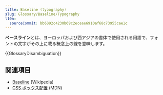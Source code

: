 ```yaml
---
title: Baseline (typography)
slug: Glossary/Baseline/Typography
l10n:
  sourceCommit: bb6092c4230b69c2eceae6910af68c73955cae1c
---
```


**ベースライン**とは、ヨーロッパおよび西アジアの書体で使用される用語で、フォントの文字がその上に載る概念上の線を意味します。

{{GlossaryDisambiguation}}

## 関連項目

- [Baseline](<https://en.wikipedia.org/wiki/Baseline_(typography)>) (Wikipedia)
- [CSS ボックス配置](/ja/docs/Web/CSS/CSS_Box_Alignment#types_of_alignment) (MDN)
